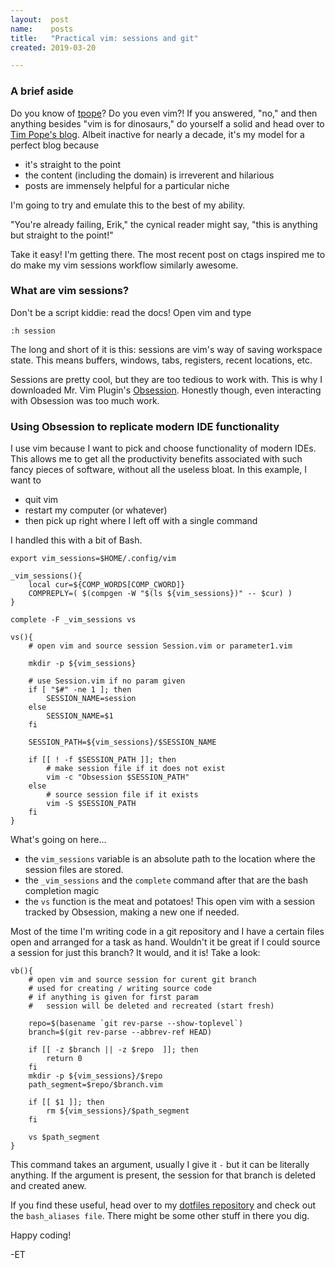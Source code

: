 ```yaml
---
layout:  post
name:    posts
title:   "Practical vim: sessions and git"
created: 2019-03-20

---
```


### A brief aside

Do you know of [tpope](https://github.com/tpope)? Do you even vim?! If you
answered, "no," and then anything besides "vim is for dinosaurs," do
yourself a solid and head over to [Tim Pope's blog](https://tbaggery.com/).
Albeit inactive for nearly a decade, it's my model for a perfect blog because

- it's straight to the point
- the content (including the domain) is irreverent and hilarious
- posts are immensely helpful for a particular niche

I'm going to try and emulate this to the best of my ability.

"You're already failing, Erik," the cynical reader might say, "this is anything
but straight to the point!"

Take it easy! I'm getting there. The most recent post on ctags inspired me to do
make my vim sessions workflow similarly awesome.


### What are vim sessions?

Don't be a script kiddie: read the docs! Open vim and type
```
:h session
```
The long and short of it is this: sessions are vim's way of saving workspace
state. This means buffers, windows, tabs, registers, recent locations, etc.

Sessions are pretty cool, but they are too tedious to work with. This is why I
downloaded Mr. Vim Plugin's [Obsession](https://github.com/tpope/vim-obsession).
Honestly though, even interacting with Obsession was too much work.

### Using Obsession to replicate modern IDE functionality

I use vim because I want to pick and choose functionality of modern IDEs. This
allows me to get all the productivity benefits associated with such fancy pieces
of software, without all the useless bloat. In this example, I want to

- quit vim
- restart my computer (or whatever)
- then pick up right where I left off with a single command

I handled this with a bit of Bash. 

```
export vim_sessions=$HOME/.config/vim

_vim_sessions(){
    local cur=${COMP_WORDS[COMP_CWORD]}
    COMPREPLY=( $(compgen -W "$(ls ${vim_sessions})" -- $cur) )
}

complete -F _vim_sessions vs

vs(){
    # open vim and source session Session.vim or parameter1.vim

    mkdir -p ${vim_sessions}

    # use Session.vim if no param given
    if [ "$#" -ne 1 ]; then
        SESSION_NAME=session
    else
        SESSION_NAME=$1
    fi

    SESSION_PATH=${vim_sessions}/$SESSION_NAME

    if [[ ! -f $SESSION_PATH ]]; then
        # make session file if it does not exist
        vim -c "Obsession $SESSION_PATH"
    else
        # source session file if it exists
        vim -S $SESSION_PATH
    fi
}
```

What's going on here...

- the `vim_sessions` variable is an absolute path to the location where the
  session files are stored.
- the `_vim_sessions` and the `complete` command after that are the bash
  completion magic
- the `vs` function is the meat and potatoes! This open vim with a session
  tracked by Obsession, making a new one if needed.

Most of the time I'm writing code in a git repository and I have a certain files
open and arranged for a task as hand. Wouldn't it be great if I could source a
session for just this branch? It would, and it is! Take a look:

```
vb(){
    # open vim and source session for curent git branch
    # used for creating / writing source code
    # if anything is given for first param
    #   session will be deleted and recreated (start fresh)

    repo=$(basename `git rev-parse --show-toplevel`)
    branch=$(git rev-parse --abbrev-ref HEAD)

    if [[ -z $branch || -z $repo  ]]; then
        return 0
    fi
    mkdir -p ${vim_sessions}/$repo
    path_segment=$repo/$branch.vim

    if [[ $1 ]]; then
        rm ${vim_sessions}/$path_segment
    fi

    vs $path_segment
}

```

This command takes an argument, usually I give it `-` but it can be literally
anything. If the argument is present, the session for that branch is deleted and
created anew.

If you find these useful, head over to my
[dotfiles repository](https://github.com/ethorne/dotfiles) and check out the
`bash_aliases file`. There might be some other stuff in there you dig.

Happy coding!

-ET

